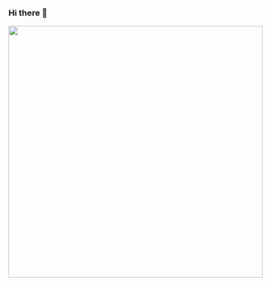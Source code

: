 ### Hi there 👋
<img src="https://thumbs.gfycat.com/BraveOptimalBaleenwhale-size_restricted.gif" height="500px" width="100%" />


